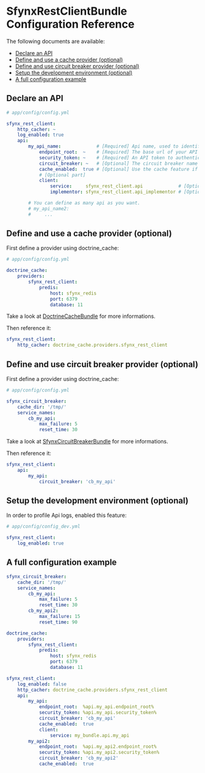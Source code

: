 # SfynxRestClientBundle Configuration Reference

The following documents are available:

- [Declare an API](#declare-an-API)
- [Define and use a cache provider (optional)](dDefine-and-use-a-cache-provider-(optional))
- [Define and use circuit breaker provider (optional)](#define-and-use-circuit-breaker-provider-(optional))
- [Setup the development environment (optional)](#detup-the-development-environment-(optional))
- [A full configuration example](#a-full-configuration-example)

## Declare an API

``` yaml
# app/config/config.yml

sfynx_rest_client:
    http_cacher: ~
    log_enabled: true
    api:
        my_api_name:             # [Required] Api name, used to identify it in the container: 'sfynx_rest_client.api.my_api_name'
            endpoint_root:  ~    # [Required] The base url of your API (from which all path will be related to).
            security_token: ~    # [Required] An API token to authenticate your client in your API.
            circuit_breaker: ~   # [Optional] The circuit breaker name value
            cache_enabled:  true # [Optional] Use the cache feature if you activated it and the response of your API says it can be set in cache.
            # [Optional part]
            client:
                service:     sfynx_rest_client.api             # [Optional] The API client service. Define your own to provide an easy and sharable interface to the API.
                implementor: sfynx_rest_client.api_implementor # [Optional] The API client implementor service. Define your own if you want to change the behaviour of the communication with the API.

        # You can define as many api as you want.
        # my_api_name2:
        #     ...
```

## Define and use a cache provider (optional)

First define a provider using doctrine_cache:
```yaml
# app/config/config.yml

doctrine_cache:
    providers:
        sfynx_rest_client:
            predis:
                host: sfynx_redis
                port: 6379
                database: 11
```

Take a look at [DoctrineCacheBundle](https://github.com/doctrine/DoctrineCacheBundle) for more informations.

Then reference it:
```yaml
sfynx_rest_client:
    http_cacher: doctrine_cache.providers.sfynx_rest_client
```

## Define and use circuit breaker provider (optional)

First define a provider using doctrine_cache:
```yaml
# app/config/config.yml

sfynx_circuit_breaker:
    cache_dir: '/tmp/'
    service_names:
        cb_my_api:
            max_failure: 5
            reset_time: 30
```

Take a look at [SfynxCircuitBreakerBundle](https://github.com/pigroupe/SfynxCircuitBreakerBundle/blob/master/Resources/doc/index) for more informations.

Then reference it:
```yaml
sfynx_rest_client:
    api:
        my_api:
            circuit_breaker: 'cb_my_api'
```

## Setup the development environment (optional)

In order to profile Api logs, enabled this feature:
```yaml
# app/config/config_dev.yml

sfynx_rest_client:
    log_enabled: true
```

## A full configuration example

```yaml
sfynx_circuit_breaker:
    cache_dir: '/tmp/'
    service_names:
        cb_my_api:
            max_failure: 5
            reset_time: 30
        cb_my_api2:
            max_failure: 15
            reset_time: 90

doctrine_cache:
    providers:
        sfynx_rest_client:
            predis:
                host: sfynx_redis
                port: 6379
                database: 11

sfynx_rest_client:
    log_enabled: false
    http_cacher: doctrine_cache.providers.sfynx_rest_client
    api:
        my_api:
            endpoint_root:  %api.my_api.endpoint_root%
            security_token: %api.my_api.security_token%
            circuit_breaker: 'cb_my_api'
            cache_enabled:  true
            client:
                service: my_bundle.api.my_api
        my_api2:
            endpoint_root:  %api.my_api2.endpoint_root%
            security_token: %api.my_api2.security_token%
            circuit_breaker: 'cb_my_api2'
            cache_enabled:  true
```
